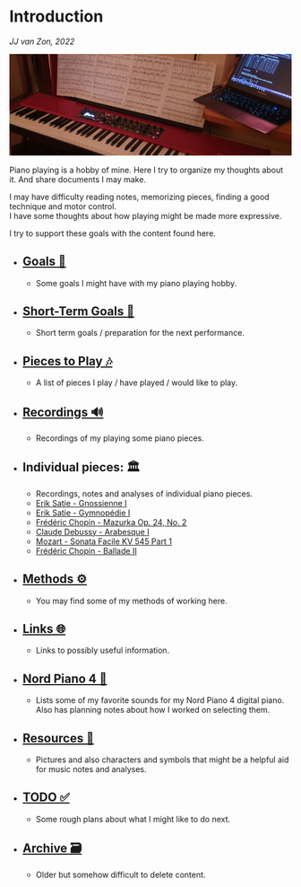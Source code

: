 Introduction
============

*JJ van Zon, 2022*

![](resources/photo-jjs-piano-laptop-sheet-music-analysis-wide.jpg)

Piano playing is a hobby of mine. Here I try to organize my thoughts about it. And share documents I may make.

I may have difficulty reading notes, memorizing pieces, finding a good technique and motor control.  
I have some thoughts about how playing might be made more expressive.  

I try to support these goals with the content found here.  

- ## [Goals 🎯](goals.md)
    - Some goals I might have with my piano playing hobby.
- ## [Short-Term Goals 🏹](short-term-goals.md)
    - Short term goals / preparation for the next performance.
- ## [Pieces to Play 🎶](pieces-to-play.md)
    - A list of pieces I play / have played / would like to play.
- ## [Recordings 🔊](recordings.md)
    - Recordings of my playing some piano pieces.
- ## Individual pieces: 🏛
    - Recordings, notes and analyses of individual piano pieces.
    - [Erik Satie - Gnossienne Ⅰ](satie-gnossienne-1/README.md)
    - [Erik Satie - Gymnopédie Ⅰ](satie-gymnopedie-1/README.md)
    - [Frédéric Chopin - Mazurka Op. 24, No. 2](chopin-mazurka-op-24-no-2/README.md)
    - [Claude Debussy - Arabesque Ⅰ](debussy-arabesque-1/README.md)
    - [Mozart - Sonata Facile KV 545 Part 1](mozart-sonata-facile-part-1/README.md)
    - [Frédéric Chopin - Ballade Ⅱ](chopin-ballade-2/README.md)
- ## [Methods ⚙](methods/README.md)
    - You may find some of my methods of working here.
- ## [Links 🌐](links.md)
    - Links to possibly useful information.
- ## [Nord Piano 4 🎹](nord-piano-4/README.md)
    - Lists some of my favorite sounds for my Nord Piano 4 digital piano. Also has planning notes about how I worked on selecting them.
- ## [Resources 🔧](resources/README.md)
    - Pictures and also characters and symbols that might be a helpful aid for music notes and analyses.
- ## [TODO ✅](todo.md)
    - Some rough plans about what I might like to do next.
- ## [Archive 🗃](archive/README.md)
    - Older but somehow difficult to delete content.